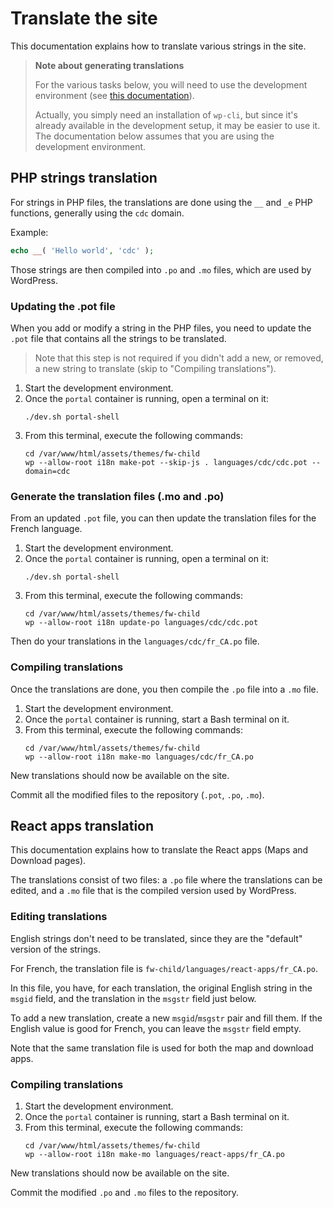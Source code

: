 # Translate the site

This documentation explains how to translate various strings in the site.

> **Note about generating translations**
>
> For the various tasks below, you will need to use the development environment
> (see [this documentation](developing-with-docker-compose.md)).
>
> Actually, you simply need an installation of `wp-cli`, but since it's already
> available in the development setup, it may be easier to use it. The
> documentation below assumes that you are using the development environment.


## PHP strings translation

For strings in PHP files, the translations are done using the `__` and `_e` PHP
functions, generally using the `cdc` domain.

Example:

```php
echo __( 'Hello world', 'cdc' );
```

Those strings are then compiled into `.po` and `.mo` files, which are used
by WordPress.

### Updating the .pot file

When you add or modify a string in the PHP files, you need to update the
`.pot` file that contains all the strings to be translated.

> Note that this step is not required if you didn't add a new, or removed, a
> new string to translate (skip to "Compiling translations").

1. Start the development environment.
2. Once the `portal` container is running, open a terminal on it:
   ```shell
   ./dev.sh portal-shell
   ```
3. From this terminal, execute the following commands:
   ```shell
   cd /var/www/html/assets/themes/fw-child
   wp --allow-root i18n make-pot --skip-js . languages/cdc/cdc.pot --domain=cdc
   ```

### Generate the translation files (.mo and .po)

From an updated `.pot` file, you can then update the translation files for the
French language.

1. Start the development environment.
2. Once the `portal` container is running, open a terminal on it:
   ```shell
   ./dev.sh portal-shell
   ```
3. From this terminal, execute the following commands:
   ```shell
   cd /var/www/html/assets/themes/fw-child
   wp --allow-root i18n update-po languages/cdc/cdc.pot
   ```

Then do your translations in the `languages/cdc/fr_CA.po` file.

### Compiling translations

Once the translations are done, you then compile the `.po` file into a `.mo`
file.

1. Start the development environment.
2. Once the `portal` container is running, start a Bash terminal on it.
3. From this terminal, execute the following commands:
   ```shell
   cd /var/www/html/assets/themes/fw-child
   wp --allow-root i18n make-mo languages/cdc/fr_CA.po
   ```

New translations should now be available on the site.

Commit all the modified files to the repository (`.pot`, `.po`, `.mo`).

## React apps translation

This documentation explains how to translate the React apps (Maps and Download
pages).

The translations consist of two files: a `.po` file where the translations can
be edited, and a `.mo` file that is the compiled version used by WordPress.

### Editing translations

English strings don't need to be translated, since they are the "default"
version of the strings.

For French, the translation file is `fw-child/languages/react-apps/fr_CA.po`.

In this file, you have, for each translation, the original English string in
the `msgid` field, and the translation in the `msgstr` field just below.

To add a new translation, create a new `msgid`/`msgstr` pair and fill them. If
the English value is good for French, you can leave the `msgstr` field empty.

Note that the same translation file is used for both the map and download apps.

### Compiling translations

1. Start the development environment.
2. Once the `portal` container is running, start a Bash terminal on it.
3. From this terminal, execute the following commands:
   ```shell
   cd /var/www/html/assets/themes/fw-child
   wp --allow-root i18n make-mo languages/react-apps/fr_CA.po
   ```

New translations should now be available on the site.

Commit the modified
`.po` and `.mo` files to the repository.
